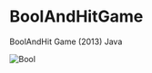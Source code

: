 # BoolAndHitGame
BoolAndHit Game (2013) Java


![Bool](https://user-images.githubusercontent.com/55804602/78784714-83c1ad80-79ae-11ea-86eb-8a0cfabac4bf.png)

